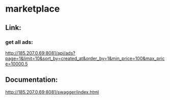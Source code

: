 # marketplace

## Link:
### get all ads:
http://185.207.0.69:8081/api/ads?page=1&limit=10&sort_by=created_at&order_by=1&min_price=100&max_price=10000.5

## Documentation:
http://185.207.0.69:8081/swagger/index.html
